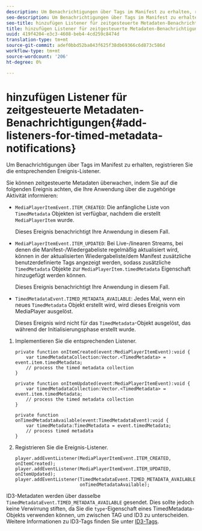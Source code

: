 ```yaml
---
description: Um Benachrichtigungen über Tags im Manifest zu erhalten, registrieren Sie die entsprechenden Ereignis-Listener.
seo-description: Um Benachrichtigungen über Tags im Manifest zu erhalten, registrieren Sie die entsprechenden Ereignis-Listener.
seo-title: hinzufügen Listener für zeitgesteuerte Metadaten-Benachrichtigungen
title: hinzufügen Listener für zeitgesteuerte Metadaten-Benachrichtigungen
uuid: 419f4204-e3c3-4608-beb4-4cd259c8474d
translation-type: tm+mt
source-git-commit: adef0bbd52ba043f625f38db69366c6d873c586d
workflow-type: tm+mt
source-wordcount: '206'
ht-degree: 0%

---
```



# hinzufügen Listener für zeitgesteuerte Metadaten-Benachrichtigungen{#add-listeners-for-timed-metadata-notifications}

Um Benachrichtigungen über Tags im Manifest zu erhalten, registrieren Sie die entsprechenden Ereignis-Listener.

Sie können zeitgesteuerte Metadaten überwachen, indem Sie auf die folgenden Ereignis achten, die Ihre Anwendung über die zugehörige Aktivität informieren:

* `MediaPlayerItemEvent.ITEM_CREATED`: Die anfängliche Liste von  `TimedMetadata` Objekten ist verfügbar, nachdem die erstellt  `MediaPlayerItem` wurde.

   Dieses Ereignis benachrichtigt Ihre Anwendung in diesem Fall.

* `MediaPlayerItemEvent.ITEM_UPDATED`: Bei Live-/linearen Streams, bei denen die Manifest-/Wiedergabeliste regelmäßig aktualisiert wird, können in der aktualisierten Wiedergabeliste/dem Manifest zusätzliche benutzerdefinierte Tags angezeigt werden, sodass zusätzliche  `TimedMetadata` Objekte zur  `MediaPlayerItem.timedMetadata` Eigenschaft hinzugefügt werden können.

   Dieses Ereignis benachrichtigt Ihre Anwendung in diesem Fall.

* `TimedMetadataEvent.TIMED_METADATA_AVAILABLE`: Jedes Mal, wenn ein neues  `TimedMetadata` Objekt erstellt wird, wird dieses Ereignis vom MediaPlayer ausgelöst.

   Dieses Ereignis wird nicht für das `TimedMetadata`-Objekt ausgelöst, das während der Initialisierungsphase erstellt wurde.

1. Implementieren Sie die entsprechenden Listener.

   ```
   private function onItemCreated(event:MediaPlayerItemEvent):void { 
       var timedMetadataCollection:Vector.<TimedMetadata> = event.item.timedMetadata; 
       // process the timed metadata collection 
   } 
   
   private function onItemUpdated(event:MediaPlayerItemEvent):void { 
       var timedMetadataCollection:Vector.<TimedMetadata> = event.item.timedMetadata; 
       // process the timed metadata collection 
   } 
   
   private function onTimedMetadataAvailable(event:TimedMetadataEvent):void { 
       var timedMetadata:TimedMetadata = event.timedMetadata; 
       // process timed metadata 
   }
   ```

1. Registrieren Sie die Ereignis-Listener.

   ```
   player.addEventListener(MediaPlayerItemEvent.ITEM_CREATED, onItemCreated); 
   player.addEventListener(MediaPlayerItemEvent.ITEM_UPDATED, onItemUpdated); 
   player.addEventListener(TimedMetadataEvent.TIMED_METADATA_AVAILABLE,  
                           onTimedMetadataAvailable);
   ```

ID3-Metadaten werden über dasselbe `TimedMetadataEvent.TIMED_METADATA_AVAILABLE` gesendet. Dies sollte jedoch keine Verwirrung stiften, da Sie die `type`-Eigenschaft eines TimedMetadata-Objekts verwenden können, um zwischen TAG und ID3 zu unterscheiden. Weitere Informationen zu ID3-Tags finden Sie unter [ID3-Tags](../../../tvsdk-1.4-for-desktop-hls/r-psdk-dhls-1.4-notification-system/notification-system/t-psdk-dhls-1.4-id3-metadata-retrieve.md).